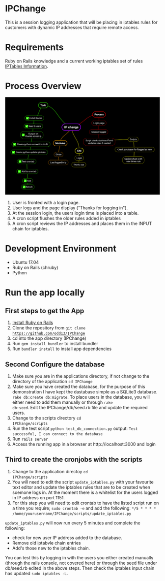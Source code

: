 # IPChange
This is a session logging application that will be placing in iptables rules for customers with dynamic IP addresses that require remote access.

# Requirements
Ruby on Rails knowledge and a current working iptables set of rules [IPTables Information](https://help.ubuntu.com/community/IptablesHowTo).

# Process Overview 
![Image of Process](https://github.com/odd13/IPChange/blob/master/images/ipchange.png)
1. User is fronted with a login page.
2. User logs and the page display ("Thanks for logging in").
3. At the session login, the users login time is placed into a table.
6. A cron script flushes the older rules added in iptables
5. A cron script reviews the IP addresses and places them in the INPUT chain for iptables.

# Development Environment
* Ubuntu 17.04
* Ruby on Rails (chruby)
* Python

# Run the app locally
## First steps to get the App
1. [Install Ruby on Rails](https://www.ruby-lang.org/en/documentation/installation)
2. Clone the repository from <code>git clone https://github.com/odd13/IPChange</code>
3. cd into the app directory (IPChange)
4. Run <code>gem install bundler</code> to install bundler
5. Run <code>bundler install</code> to install app dependencies

## Second Configure the database
1. Make sure you are in the applications directory, if not change to the directory of the application <code>cd IPChange</code>
2. Make sure you have created the database, for the purpose of this demonstration I have kept the dastabase simple as a SQLite3 database. <code>rake db:create db:migrate</code>. To place users in the database, you will either need to add them manually or through <code>rake db:seed</code>. Edit the IPChange/db/seed.rb file and update the required users. 
3. Change to the scripts directory <code>cd IPChange/scripts</code>
4. Run the test script <code>python test_db_connection.py</code> output: <code>Test successful, I can connect to the database</code> 
6. Run <code>rails server</code>
7. Access the running app in a browser at http://localhost:3000 and login

## Third to create the cronjobs with the scripts
1. Change to the application directoy <code>cd IPChange/scripts</code>
2. You will need to edit the script <code>update_iptables.py</code> with your favourite text editor and update the iptables rules that are to be created when soemone logs in. At the moment there is a whitelist for the users logged in IP address on port 1151.
3. For this step you will need to edit crontab to have the listed script run on a time you require;
  <code>sudo crontab -e</code> and add the following: <code>*/5 * * * * /home/yourusername/IPChange/scripts/update_iptables.py</code>

<code>update_iptables.py</code> will now run every 5 minutes and complete the following: 
 * check for new user IP address added to the database. 
 * Remove old iptabvle chain entries
 * Add's those new to the iptables chain.

You can test this by logging in with the users you either created manually (through the rails console, not covered here) or through the seed file under db/seed.rb edited in the above steps. Then check the iptables input chain has updated <code>sudo iptables -L</code>.


 
